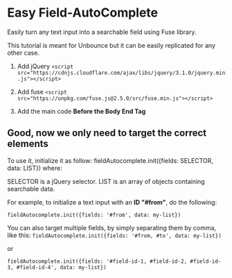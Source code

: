 # Easy Field-AutoComplete
Easily turn any text input into a searchable field using Fuse library.

This tutorial is meant for Unbounce but it can be easily replicated for any other case.

1. Add jQuery
```<script src="https://cdnjs.cloudflare.com/ajax/libs/jquery/3.1.0/jquery.min.js"></script>```

2. Add fuse
```<script src="https://unpkg.com/fuse.js@2.5.0/src/fuse.min.js"></script>```

3. Add the main code **Before the Body End Tag**


## Good, now we only need to target the correct elements

To use it, initialize it as follow:
fieldAutocomplete.init({fields: SELECTOR, data: LIST})
where:

SELECTOR is a jQuery selector.
LIST is an array of objects containing searchable data.

For example, to initialize a text input with an **ID "#from"**, do the following:

```fieldAutocomplete.init({fields: '#from', data: my-list})```

You can also target multiple fields, by simply separating them by comma, like this:
```fieldAutocomplete.init({fields: '#from, #to', data: my-list})```

or

```fieldAutocomplete.init({fields: '#field-id-1, #field-id-2, #field-id-3, #field-id-4', data: my-list})```
